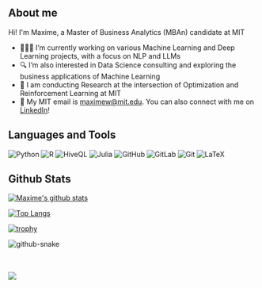 ## About me

Hi! I'm Maxime, a Master of Business Analytics (MBAn) candidate at MIT

- 👨🏻‍💻 I’m currently working on various Machine Learning and Deep Learning projects, with a focus on NLP and LLMs
- 🔍 I’m also interested in Data Science consulting and exploring the business applications of Machine Learning
- 🔬 I am conducting Research at the intersection of Optimization and Reinforcement Learning at MIT
- 📮 My MIT email is maximew@mit.edu. You can also connect with me on [LinkedIn](https://www.linkedin.com/in/maxime-wolf/)!

## Languages and Tools
![Python](https://img.shields.io/badge/-Python-black?style=flat-square&logo=Python)
![R](https://img.shields.io/badge/-R-black?style=flat-square&logo=R&logoColor=276DC3)
![HiveQL](https://img.shields.io/badge/-SQL-black?style=flat-square&logo=apachehive&logoColor=FDEE21)
![Julia](https://img.shields.io/badge/-Julia-black.svg?logo=Julia&logoColor=9558B2)
![GitHub](https://img.shields.io/badge/-GitHub-181717?style=flat-square&logo=github)
![GitLab](https://img.shields.io/badge/-GitLab-FCA121?style=flat-square&logo=gitlab)
![Git](https://img.shields.io/badge/-Git-black?style=flat-square&logo=git)
![LaTeX](https://img.shields.io/badge/LaTeX-008080.svg?logo=LaTeX&logoColor=white)


## Github Stats

[![Maxime's github stats](https://github-readme-stats.vercel.app/api?username=maxime7770&show_icons=true&theme=gotham&border_color=2ba888)](https://github.com/anuraghazra/github-readme-stats)

[![Top Langs](https://github-readme-stats.vercel.app/api/top-langs/?username=maxime7770&layout=compact&size_weight=0&count_weight=1&theme=gotham&border_color=2ba888)](https://github.com/anuraghazra/github-readme-stats)

[![trophy](https://github-profile-trophy.vercel.app/?username=maxime7770&theme=onedark&margin-w=15&margin-h=15&no-bg=true&rank=-C&column=5)](https://github.com/ryo-ma/github-profile-trophy)

<picture>
  <source media="(prefers-color-scheme: dark)" srcset="https://github.com/maxime7770/maxime7770/blob/output/github-contribution-grid-snake-dark.svg" />
  <source media="(prefers-color-scheme: light)" srcset="https://github.com/maxime7770/maxime7770/blob/output/github-contribution-grid-snake.svg" />
  <img alt="github-snake" src="github-snake.svg" />
</picture>

<br><br>
<span>
  <a href="https://br.linkedin.com/in/maxime-wolf/en"><img src="https://img.shields.io/badge/Connect-0077B5?style=social&logo=linkedin"/></a>
</span>

